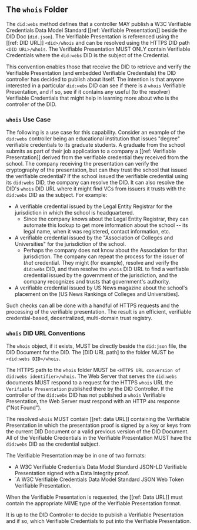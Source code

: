 ## The `whois` Folder

The `did:webs` method defines that a controller MAY publish a W3C Verifiable
Credentials Data Model Standard [[ref: Verifiable Presentation]] beside the DID
Doc (`did.json`). The Verifiable Presentation is referenced using the [[ref: DID
URL]] `<did>/whois` and can be resolved using the HTTPS DID path `<DID
URL>/whois`. The Verifiable Presentation MUST ONLY contain Verifiable
Credentials where the `did:webs` DID is the subject of the Credential.

This convention enables those that receive the DID to retrieve and verify the
Verifiable Presentation (and embedded Verifiable Credentials) the DID controller
has decided to publish about itself. The intention is that anyone interested in
a particular `did:webs` DID can see if there is a `whois` Verifiable
Presentation, and if so, see if it contains any useful (to the resolver)
Verifiable Credentials that might help in learning more about who is the
controller of the DID.

### `whois` Use Case

The following is a use case for this capability. Consider an example of the
`did:webs` controller being an educational institution that issues "degree"
verifiable credentials to its graduate students. A graduate from the school
submits as part of their job application to a company a [[ref: Verifiable
Presentation]] derived from the verifiable credential they received from the
school. The company receiving the presentation can verify the cryptography of
the presentation, but can they trust the school that issued the verifiable
credential? If the school issued the verifiable credential using its `did:webs`
DID, the company can resolve the DID. It can also resolve the DID's
`whois` DID URL where it might find VCs from issuers it trusts with the
`did:webs` DID as the subject. For example:

- A verifiable credential issued by the Legal Entity Registrar for the
  jurisdiction in which the school is headquartered.
  - Since the company knows about the Legal Entity Registrar, they can automate
    this lookup to get more information about the school -- its legal name, when
    it was registered, contact information, etc.
- A verifiable credential issued by the "Association of Colleges and
  Universities" for the jurisdiction of the school.
  - Perhaps the company does not know about the Association for that
    jurisdiction. The company can repeat the process for the issuer of _that_
    credential. They might (for example), resolve and verify the `did:webs` DID,
    and then resolve the `whois` DID URL to find a verifiable credential issued
    by the government of the jurisdiction, and the company recognizes and trusts
    that government's authority.
- A verifiable credential issued by US News magazine about the school's
  placement on the [US News Rankings of Colleges and Universities].

Such checks can all be done with a handful of HTTPS requests and the processing
of the verifiable presentation. The result is an efficient, verifiable
credential-based, decentralized, multi-domain trust registry.

[https://www.usnews.com/best-colleges/rankings/national-universities]: https://www.usnews.com/education/best-global-universities

### `whois` DID URL Conventions

The `whois` object, if it exists, MUST be directly beside the `did:json`
file, the DID Document for the DID. The [DID URL path] to the folder MUST be
`<did:webs DID>/whois`.

The HTTPS path to the `whois` folder MUST be `<HTTPS URL conversion of did:webs
identifier>/whois`. The Web Server that serves the `did:webs` documents
MUST respond to a request for the HTTPS `whois` URL the `Verifiable
Presentation` published there by the DID Controller. If the controller of the
`did:webs` DID has not published a `whois` Verifiable Presentation, the Web
Server must respond with an HTTP `404` response ("Not Found").

The resolved `whois` MUST contain [[ref: data URL]] containing the Verifiable Presentation in which the
presentation proof is signed by a key or keys from the current DID Document or a
valid previous version of the DID Document. All of the Verifiable Credentials in the
Verifiable Presentation MUST have the `did:webs` DID as the credential subject.

The Verifiable Presentation may be in one of two formats:

- A W3C Verifiable Credentials Data Model Standard JSON-LD Verifiable
  Presentation signed with a Data Integrity proof.
- `A W3C Verifiable Credentials Data Model Standard JSON Web Token
  Verifiable Presentation.

When the Verifiable Presentation is requested, the [[ref: Data URL]] must
contain the appropriate MIME type of the Verifiable Presentation format.

It is up to the DID Controller to decide to publish a Verifiable Presentation
and if so, which Verifiable Credentials to put into the Verifiable Presentation.
